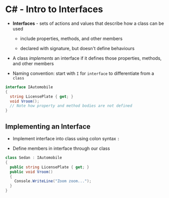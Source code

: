 # C# - Intro to Interfaces

- **Interfaces** - sets of actions and values that describe how a class can be used

  - include properties, methods, and other members

  - declared with signature, but doesn't define behaviours

- A class _implements_ an interface if it defines those properties, methods, and other members

- Naming convention: start with `I` for `interface` to differentiate from a `class`

```c#
interface IAutomobile
{
  string LicensePlate { get; }
  void Vroom();
  // Note how property and method bodies are not defined
}
```

## Implementing an Interface

- Implement interface into class using colon syntax `:`

- Define members in interface through our class

```c#
class Sedan : IAutomobile
{
  public string LicensePlate { get; }
  public void Vroom()
  {
    Console.WriteLine("Zoom zoom...");
  }
}
```
